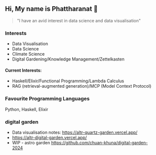 ## Hi, My name is Phattharanat 👋


> "I have an avid interest in data science and data visualisation"


### Interests

- Data Visualisation
- Data Science
- Climate Science
- Digital Gardening/Knowledge Management/Zettelkasten


#### Current Interests: 

- Haskell/Elixir/Functional Programming/Lambda Calculus
- RAG (retrieval-augmented generation)/MCP (Model Context Protocol)

### Favourite Programming Languages

Python, Haskell, Elixir

### digital garden

- Data visualisation notes: https://altr-quartz-garden.vercel.app/
- https://altr-digital-garden.vercel.app/
- WIP - astro garden https://github.com/chuan-khuna/digital-garden-2024
